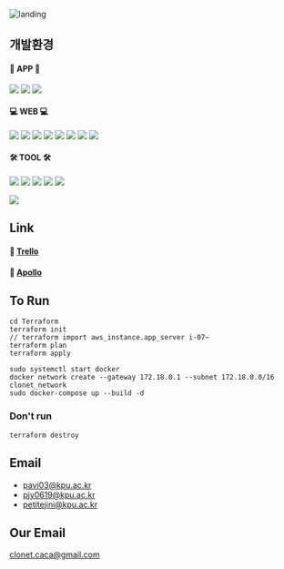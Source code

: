 ![landing](https://user-images.githubusercontent.com/80253983/159113895-5290944b-81a5-4d1a-ac0f-2520d8610fae.png)

## 개발환경
#### 📱 APP 📱
<img src="https://img.shields.io/badge/SwiftUI-F05138?style=flat-square&logo=Swift&logoColor=white"/> <img src="https://img.shields.io/badge/Apollo-311C87?style=flat-square&logo=ApolloGraphQL&logoColor=white"/> <img src="https://img.shields.io/badge/GraphQL-E10098?style=flat-square&logo=GraphQL&logoColor=white"/> 

#### 💻 WEB 💻
<img src="https://img.shields.io/badge/JavaScript-F7DF1E?style=flat-square&logo=JavaScript&logoColor=white"/> <img src="https://img.shields.io/badge/SpringBoot-6DB33F?style=flat-square&logo=SpringBoot&logoColor=white"/> <img src="https://img.shields.io/badge/NGINX-009639?style=flat-square&logo=NGINX&logoColor=white"/> <img src="https://img.shields.io/badge/Docker-2496ED?style=flat-square&logo=Docker&logoColor=white"/> <img src="https://img.shields.io/badge/ApacheKafka-231F20?style=flat-square&logo=ApacheKafka&logoColor=white"/>
<img src="https://img.shields.io/badge/Grafana-F46800?style=flat-square&logo=Grafana&logoColor=white"/> 
<img src="https://img.shields.io/badge/Prometheus-E6522C?style=flat-square&logo=Prometheus&logoColor=white"/>
<img src="https://img.shields.io/badge/Selenium-43B02A?style=flat-square&logo=Selenium&logoColor=white"/>

#### 🛠 TOOL 🛠
<img src="https://img.shields.io/badge/Jenkins-D24939?style=flat-square&logo=Jenkins&logoColor=white"/> <img src="https://img.shields.io/badge/AmazonAWS-232F3E?style=flat-square&logo=AmazonAWS&logoColor=white"/> <img src="https://img.shields.io/badge/MySQL-4479A1?style=flat-square&logo=MySQL&logoColor=white"/> <img src="https://img.shields.io/badge/Apache-D22128?style=flat-square&logo=Apache&logoColor=white"/> <img src="https://img.shields.io/badge/Jira Software-0052CC?style=flat-square&logo=Jira Software&logoColor=#0052CC"/> 

<img src="https://img.shields.io/badge/Github-181717?style=flat-square&logo=Github&logoColor=white"/>


## Link
#### 📎 [Trello](https://trello.com/b/0S6KfZjD/caca)

#### 📎 [Apollo](https://studio.apollographql.com/org/clonet/graphs)


## To Run
```
cd Terraform
terraform init
// terraform import aws_instance.app_server i-07~
terraform plan
terraform apply

sudo systemctl start docker
docker network create --gateway 172.18.0.1 --subnet 172.18.0.0/16 clonet_network 
sudo docker-compose up --build -d
```
### Don't run
```
terraform destroy
```

## Email
* pavi03@kpu.ac.kr
* pjy0619@kpu.ac.kr
* petitejini@kpu.ac.kr


## Our Email
clonet.caca@gmail.com
